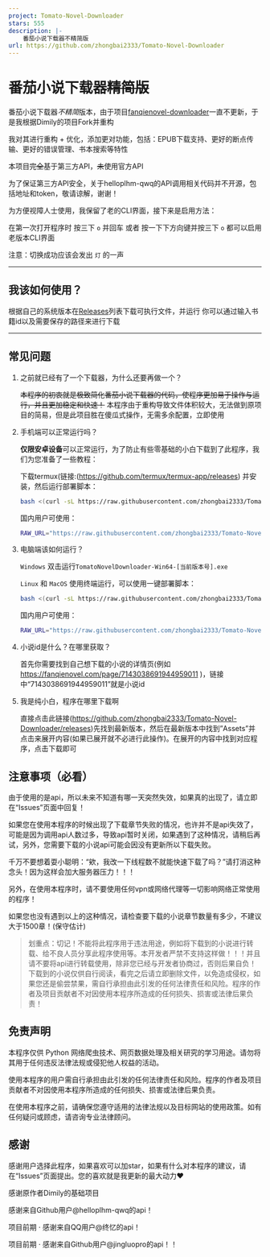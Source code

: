 ```yaml
---
project: Tomato-Novel-Downloader
stars: 555
description: |-
    番茄小说下载器不精简版
url: https://github.com/zhongbai2333/Tomato-Novel-Downloader
---
```


# 番茄小说下载器~~精简版~~

番茄小说下载器*不精简*版本，由于项目[fanqienovel-downloader](https://github.com/ying-ck/fanqienovel-downloader)一直不更新，于是我根据Dimily的项目Fork并重构

我对其进行重构 + 优化，添加更对功能，包括：EPUB下载支持、更好的断点传输、更好的错误管理、书本搜索等特性

本项目~~完全~~基于第三方API，~~未~~使用官方API

为了保证第三方API安全，关于helloplhm-qwq的API调用相关代码并不开源，包括地址和token，敬请谅解，谢谢！

为方便视障人士使用，我保留了老的CLI界面，接下来是启用方法：

在第一次打开程序时 按三下 `o` 并回车 或者 按一下下方向键并按三下 `o` 都可以启用老版本CLI界面

注意：切换成功应该会发出 `灯` 的一声

---

## 我该如何使用？

根据自己的系统版本在[Releases](https://github.com/zhongbai2333/Tomato-Novel-Downloader/releases)列表下载可执行文件，并运行
你可以通过输入书籍id以及需要保存的路径来进行下载

---

## 常见问题

1. 之前就已经有了一个下载器，为什么还要再做一个？

    ~~本程序的初衷就是极致简化番茄小说下载器的代码，使程序更加易于操作与运行，并且更加稳定和快速！~~
    本程序由于重构导致文件体积较大，无法做到原项目的简易，但是此项目胜在傻瓜式操作，无需多余配置，立即使用

2. 手机端可以正常运行吗？

    **仅限安卓设备**可以正常运行，为了防止有些零基础的小白下载到了此程序，我们为您准备了一些教程：

    下载termux(链接:(<https://github.com/termux/termux-app/releases>) 并安装，然后运行部署脚本：

    ```sh
    bash <(curl -sL https://raw.githubusercontent.com/zhongbai2333/Tomato-Novel-Downloader/main/installer.sh)
    ```

    国内用户可使用：

    ```sh
    RAW_URL="https://raw.githubusercontent.com/zhongbai2333/Tomato-Novel-Downloader/main/installer.sh"; API="https://api.cenguigui.cn/api/github/?type=json&url=$RAW_URL"; DL_URL="$(curl -fsSL "$API" | sed -n 's/.*\"downUrl\":\"\([^\"]*\)\".*/\1/p')"; DL_URL="${DL_URL//\\//}"; [ -z "$DL_URL" ] && DL_URL="$RAW_URL"; bash <(curl -fsSL "$DL_URL")
    ```

3. 电脑端该如何运行？

    `Windows` 双击运行`TomatoNovelDownloader-Win64-[当前版本号].exe`

    `Linux` 和 `MacOS` 使用终端运行，可以使用一键部署脚本：

    ```sh
    bash <(curl -sL https://raw.githubusercontent.com/zhongbai2333/Tomato-Novel-Downloader/main/installer.sh)
    ```

    国内用户可使用：

    ```sh
    RAW_URL="https://raw.githubusercontent.com/zhongbai2333/Tomato-Novel-Downloader/main/installer.sh"; API="https://api.cenguigui.cn/api/github/?type=json&url=$RAW_URL"; DL_URL="$(curl -fsSL "$API" | sed -n 's/.*\"downUrl\":\"\([^\"]*\)\".*/\1/p')"; DL_URL="${DL_URL//\\//}"; [ -z "$DL_URL" ] && DL_URL="$RAW_URL"; bash <(curl -fsSL "$DL_URL")
    ```

4. 小说id是什么？在哪里获取？

    首先你需要找到自己想下载的小说的详情页(例如<https://fanqienovel.com/page/7143038691944959011> )，链接中“7143038691944959011”就是小说id

5. 我是纯小白，程序在哪里下载啊

    直接点击此链接(<https://github.com/zhongbai2333/Tomato-Novel-Downloader/releases>)先找到最新版本，然后在最新版本中找到”Assets”并点击来展开内容(如果已展开就不必进行此操作)。在展开的内容中找到对应程序，点击下载即可

## 注意事项（必看）

由于使用的是api，所以未来不知道有哪一天突然失效，如果真的出现了，请立即在“Issues”页面中回复！

如果您在使用本程序的时候出现了下载章节失败的情况，也许并不是api失效了，可能是因为调用api人数过多，导致api暂时关闭，如果遇到了这种情况，请稍后再试，另外，您需要下载的小说api可能会因没有更新所以下载失败。

千万不要想着耍小聪明：“欸，我改一下线程数不就能快速下载了吗？”请打消这种念头！因为这样会加大服务器压力！！！

另外，在使用本程序时，请不要使用任何vpn或网络代理等一切影响网络正常使用的程序！

如果您也没有遇到以上的这种情况，请检查要下载的小说章节数量有多少，不建议大于1500章！(保守估计)

>划重点：切记！不能将此程序用于违法用途，例如将下载到的小说进行转载、给不良人员分享此程序使用等。本开发者严禁不支持这样做！！！并且请不要将api进行转载使用，除非您已经与开发者协商过，否则后果自负！下载到的小说仅供自行阅读，看完之后请立即删除文件，以免造成侵权，如果您还是偷尝禁果，需自行承担由此引发的任何法律责任和风险。程序的作者及项目贡献者不对因使用本程序所造成的任何损失、损害或法律后果负责！

## 免责声明

  本程序仅供 Python 网络爬虫技术、网页数据处理及相关研究的学习用途。请勿将其用于任何违反法律法规或侵犯他人权益的活动。
  
  使用本程序的用户需自行承担由此引发的任何法律责任和风险。程序的作者及项目贡献者不对因使用本程序所造成的任何损失、损害或法律后果负责。
  
  在使用本程序之前，请确保您遵守适用的法律法规以及目标网站的使用政策。如有任何疑问或顾虑，请咨询专业法律顾问。

## 感谢

感谢用户选择此程序，如果喜欢可以加star，如果有什么对本程序的建议，请在“Issues”页面提出。您的喜欢就是我更新的最大动力❤️

感谢原作者Dimily的基础项目

感谢来自Github用户@helloplhm-qwq的api！

项目前期 · 感谢来自QQ用户@终忆的api！

项目前期 · 感谢来自Github用户@jingluopro的api！！

